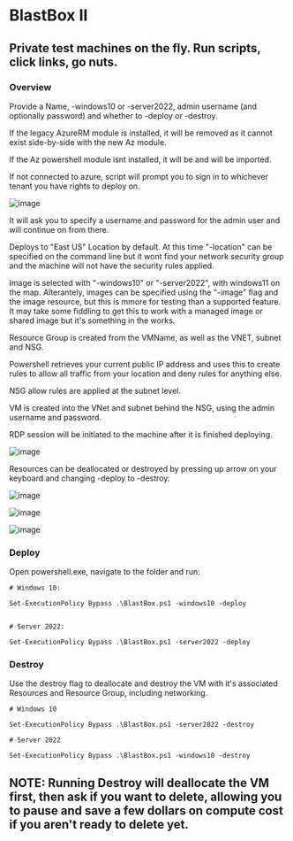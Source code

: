 # BlastBox II

## Private test machines on the fly. Run scripts, click links, go nuts.

### Overview
Provide a Name, -windows10 or -server2022, admin username (and optionally password) and whether to -deploy or -destroy.

If the legacy AzureRM module is installed, it will be removed as it cannot exist side-by-side with the new Az module.

If the Az powershell module isnt installed, it will be and will be imported.

If not connected to azure, script will prompt you to sign in to whichever tenant you have rights to deploy on.

![image](https://user-images.githubusercontent.com/65114647/222898992-2d2bfdb3-8f5b-4946-b05d-207ea9a7ed02.png)

It will ask you to specify a username and password for the admin user and will continue on from there.

Deploys to "East US" Location by default. At this time "-location" can be specified on the command line but it wont find your network security group and the machine will not have the security rules applied.

Image is selected with "-windows10" or "-server2022", with windows11 on the map.
Alterantely, images can be specified using the "-image" flag and the image resource, but this is mmore for testing than a supported feature. It may take some fiddling to get this to work with a managed image or shared image but it's something in the works.

Resource Group is created from the VMName, as well as the VNET, subnet and NSG.

Powershell retrieves your current public IP address and uses this to create rules to allow all traffic from your location and deny rules for anything else.

NSG allow rules are applied at the subnet level.

VM is created into the VNet and subnet behind the NSG, using the admin username and password.

RDP session will be initiated to the machine after it is finished deploying.

![image](https://user-images.githubusercontent.com/65114647/222898395-9bf55639-0b4e-49d4-8707-f678e0a1b0ca.png)

Resources can be deallocated or destroyed by pressing up arrow on your keyboard and changing -deploy to -destroy:

![image](https://user-images.githubusercontent.com/65114647/222897627-9f6429a2-e274-4f3a-830b-f11e70123e0b.png)

![image](https://user-images.githubusercontent.com/65114647/222899334-2393f630-6b95-4749-a4fa-ca6deb5f876d.png)

![image](https://user-images.githubusercontent.com/65114647/222899413-299be5b1-e5db-45ea-b069-4134bfe0f9ae.png)


### Deploy
Open powershell.exe, navigate to the folder and run:

```
# Windows 10:

Set-ExecutionPolicy Bypass .\BlastBox.ps1 -windows10 -deploy

 
# Server 2022:

Set-ExecutionPolicy Bypass .\BlastBox.ps1 -server2022 -deploy

```

### Destroy
Use the destroy flag to deallocate and destroy the VM with it's associated Resources and Resource Group, including networking.
```
# Windows 10

Set-ExecutionPolicy Bypass .\BlastBox.ps1 -server2022 -destroy

# Server 2022

Set-ExecutionPolicy Bypass .\BlastBox.ps1 -windows10 -destroy
```
## NOTE: Running Destroy will deallocate the VM first, then ask if you want to delete, allowing you to pause and save a few dollars on compute cost if you aren't ready to delete yet.

